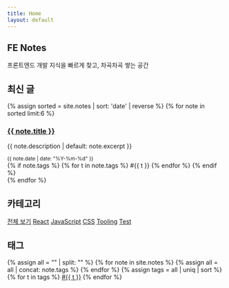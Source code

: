 ```yaml
---
title: Home
layout: default
---
```


<section class="hero">
  <h1>FE Notes</h1>
  <p>프론트엔드 개발 지식을 빠르게 찾고, 차곡차곡 쌓는 공간</p>
</section>

<section class="section">
  <h2>최신 글</h2>
  <div class="cards">
    {% assign sorted = site.notes | sort: 'date' | reverse %}
    {% for note in sorted limit:6 %}
    <article class="card">
      <h3><a href="{{ note.url | relative_url }}">{{ note.title }}</a></h3>
      <p>{{ note.description | default: note.excerpt }}</p>
      <small>{{ note.date | date: "%Y-%m-%d" }}</small>
      <div>
        {% if note.tags %}
          {% for t in note.tags %}
            <span class="tag">#{{ t }}</span>
          {% endfor %}
        {% endif %}
      </div>
    </article>
    {% endfor %}
  </div>
</section>

<section class="section">
  <h2>카테고리</h2>
  <div>
    <a class="cat" href="{{ '/categories/' | relative_url }}">전체 보기</a>
    <a class="cat" href="{{ '/categories/react/' | relative_url }}">React</a>
    <a class="cat" href="{{ '/categories/javascript/' | relative_url }}">JavaScript</a>
    <a class="cat" href="{{ '/categories/css/' | relative_url }}">CSS</a>
    <a class="cat" href="{{ '/categories/tooling/' | relative_url }}">Tooling</a>
    <a class="cat" href="{{ '/categories/test/' | relative_url }}">Test</a>
  </div>
</section>

<section class="section">
  <h2>태그</h2>
  {% assign all = "" | split: "" %}
  {% for note in site.notes %}
    {% assign all = all | concat: note.tags %}
  {% endfor %}
  {% assign tags = all | uniq | sort %}
  {% for t in tags %}
    <a class="tag" href="{{ '/tags/#' | append: t | slugify | relative_url }}">#{{ t }}</a>
  {% endfor %}
</section>
